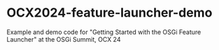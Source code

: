 # OCX2024-feature-launcher-demo
Example and demo code for "Getting Started with the OSGi Feature Launcher" at the OSGi Summit, OCX 24

